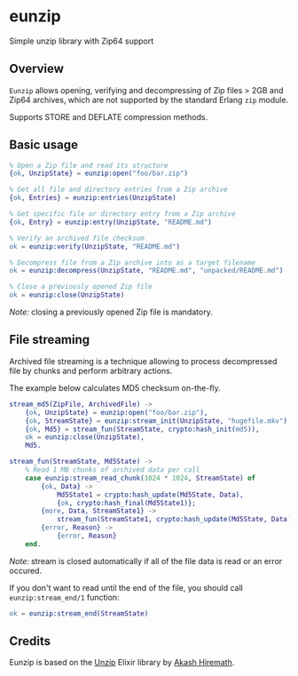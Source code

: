 # eunzip
Simple unzip library with Zip64 support

## Overview

`Eunzip` allows opening, verifying and decompressing of Zip files > 2GB and Zip64 archives, which are not supported by the standard Erlang `zip` module.

Supports STORE and DEFLATE compression methods.

## Basic usage

```erlang
% Open a Zip file and read its structure
{ok, UnzipState} = eunzip:open("foo/bar.zip")

% Get all file and directory entries from a Zip archive
{ok, Entries} = eunzip:entries(UnzipState)

% Get specific file or directory entry from a Zip archive
{ok, Entry} = eunzip:entry(UnzipState, "README.md")

% Verify an archived file checksum
ok = eunzip:verify(UnzipState, "README.md")

% Decompress file from a Zip archive into as a target filename
ok = eunzip:decompress(UnzipState, "README.md", "unpacked/README.md")

% Close a previously opened Zip file
ok = eunzip:close(UnzipState)
```

*Note:* closing a previously opened Zip file is mandatory.

## File streaming

Archived file streaming is a technique allowing to process decompressed file by chunks and perform arbitrary actions.

The example below calculates MD5 checksum on-the-fly.

```erlang
stream_md5(ZipFile, ArchivedFile) ->
    {ok, UnzipState} = eunzip:open("foo/bar.zip"),
    {ok, StreamState} = eunzip:stream_init(UnzipState, "hugefile.mkv"),
    {ok, Md5} = stream_fun(StreamState, crypto:hash_init(md5)),
    ok = eunzip:close(UnzipState),
    Md5.

stream_fun(StreamState, Md5State) ->
    % Read 1 MB chunks of archived data per call
    case eunzip:stream_read_chunk(1024 * 1024, StreamState) of
        {ok, Data} ->
            Md5State1 = crypto:hash_update(Md5State, Data),
            {ok, crypto:hash_final(Md5State1)};
        {more, Data, StreamState1} ->
            stream_fun(StreamState1, crypto:hash_update(Md5State, Data));
        {error, Reason} ->
            {error, Reason}
    end.
```
*Note:* stream is closed automatically if all of the file data is read or an error occured.

If you don't want to read until the end of the file, you should call `eunzip:stream_end/1` function:

```erlang
ok = eunzip:stream_end(StreamState)
```

## Credits
Eunzip is based on the [Unzip](https://github.com/akash-akya/unzip) Elixir library by [Akash Hiremath](https://github.com/akash-akya).

